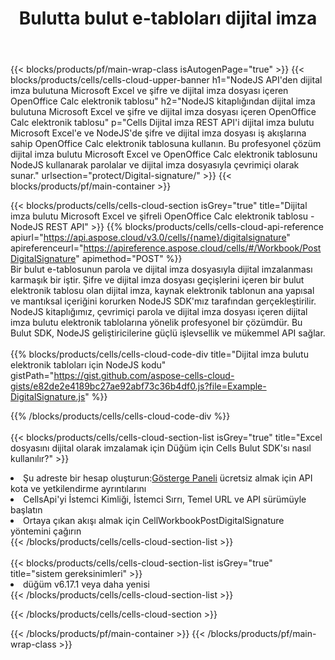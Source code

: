﻿---
title:  Bulutta bulut e-tabloları dijital imza
description:  Microsoft Excel ve OpenOffice Calc dijital imzası için Bulut API'leri ve SDK'lar. Cells Bulut API ile elektronik tablolar dijital imza. SDK, çeşitli geliştirme dillerini destekler. Bunlar arasında Android, C#, Go, Java, NodeJS, Perl, PHP, Python, Ruby ve Swift bulunur.
---
{{< blocks/products/pf/main-wrap-class isAutogenPage="true" >}}
{{< blocks/products/cells/cells-cloud-upper-banner h1="NodeJS API\'den dijital imza bulutuna Microsoft Excel ve şifre ve dijital imza dosyası içeren OpenOffice Calc elektronik tablosu" h2="NodeJS kitaplığından dijital imza bulutuna Microsoft Excel ve şifre ve dijital imza dosyası içeren OpenOffice Calc elektronik tablosu" p="Cells Dijital imza REST API\'i dijital imza bulutu Microsoft Excel\'e ve NodeJS\'de şifre ve dijital imza dosyası iş akışlarına sahip OpenOffice Calc elektronik tablosuna kullanın. Bu profesyonel çözüm dijital imza bulutu Microsoft Excel ve OpenOffice Calc elektronik tablosunu NodeJS kullanarak parolalar ve dijital imza dosyasıyla çevrimiçi olarak sunar." urlsection="protect/Digital-signature/" >}}
{{< blocks/products/pf/main-container >}}

{{< blocks/products/cells/cells-cloud-section isGrey="true" title="Dijital imza bulutu Microsoft Excel ve şifreli OpenOffice Calc elektronik tablosu - NodeJS REST API" >}}
{{% blocks/products/cells/cells-cloud-api-reference apiurl="https://api.aspose.cloud/v3.0/cells/{name}/digitalsignature" apireferenceurl="https://apireference.aspose.cloud/cells/#/Workbook/PostDigitalSignature" apimethod="POST" %}}
<br/>
Bir bulut e-tablosunun parola ve dijital imza dosyasıyla dijital imzalanması karmaşık bir iştir. Şifre ve dijital imza dosyası geçişlerini içeren bir bulut elektronik tablosu olan dijital imza, kaynak elektronik tablonun ana yapısal ve mantıksal içeriğini korurken NodeJS SDK'mız tarafından gerçekleştirilir. NodeJS kitaplığımız, çevrimiçi parola ve dijital imza dosyası içeren dijital imza bulutu elektronik tablolarına yönelik profesyonel bir çözümdür. Bu Bulut SDK, NodeJS geliştiricilerine güçlü işlevsellik ve mükemmel API sağlar.
<br/>
<br/>
{{% blocks/products/cells/cells-cloud-code-div title="Dijital imza bulutu elektronik tabloları için NodeJS kodu" gistPath="https://gist.github.com/aspose-cells-cloud-gists/e82de2e4189bc27ae92abf73c36b4df0.js?file=Example-DigitalSignature.js" %}}
  
{{% /blocks/products/cells/cells-cloud-code-div %}}
<br/>
<br/>
{{< blocks/products/cells/cells-cloud-section-list isGrey="true" title="Excel dosyasını dijital olarak imzalamak için Düğüm için Cells Bulut SDK\'sı nasıl kullanılır?" >}}
<li> Şu adreste bir hesap oluşturun:<a href="https://dashboard.aspose.cloud/">Gösterge Paneli</a> ücretsiz almak için API kota ve yetkilendirme ayrıntılarını</li>
<li>CellsApi'yi İstemci Kimliği, İstemci Sırrı, Temel URL ve API sürümüyle başlatın</li>
<li>Ortaya çıkan akışı almak için CellWorkbookPostDigitalSignature yöntemini çağırın</li>
{{< /blocks/products/cells/cells-cloud-section-list >}}
<br/>
<br/>
{{< blocks/products/cells/cells-cloud-section-list isGrey="true" title="sistem gereksinimleri" >}}
<li>düğüm v6.17.1 veya daha yenisi</li>
{{< /blocks/products/cells/cells-cloud-section-list >}}

{{< /blocks/products/cells/cells-cloud-section >}}

{{< /blocks/products/pf/main-container >}}
{{< /blocks/products/pf/main-wrap-class >}}
